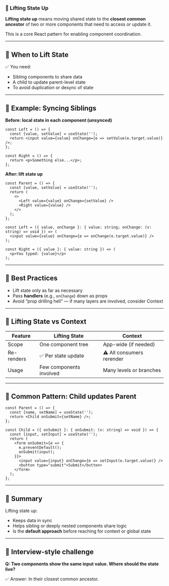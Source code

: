 ### 📘 Lifting State Up

**Lifting state up** means moving shared state to the **closest common ancestor** of two or more components that need to access or update it.

This is a core React pattern for enabling component coordination.

------

## 🔹 When to Lift State

✅ You need:

- Sibling components to share data
- A child to update parent-level state
- To avoid duplication or desync of state

------

## 🔹 Example: Syncing Siblings

**Before: local state in each component (unsynced)**

```tsx
const Left = () => {
  const [value, setValue] = useState('');
  return <input value={value} onChange={e => setValue(e.target.value)} />;
};

const Right = () => {
  return <p>Something else...</p>;
};
```

**After: lift state up**

```tsx
const Parent = () => {
  const [value, setValue] = useState('');
  return (
    <>
      <Left value={value} onChange={setValue} />
      <Right value={value} />
    </>
  );
};

const Left = ({ value, onChange }: { value: string; onChange: (v: string) => void }) => (
  <input value={value} onChange={e => onChange(e.target.value)} />
);

const Right = ({ value }: { value: string }) => (
  <p>You typed: {value}</p>
);
```

------

## 🔹 Best Practices

- Lift state only as far as necessary
- Pass **handlers** (e.g., `onChange`) down as props
- Avoid “prop drilling hell” — if many layers are involved, consider Context

------

## 🔸 Lifting State vs Context

| Feature    | Lifting State           | Context                  |
| ---------- | ----------------------- | ------------------------ |
| Scope      | One component tree      | App-wide (if needed)     |
| Re-renders | ✅ Per state update      | ⚠️ All consumers rerender |
| Usage      | Few components involved | Many levels or branches  |

------

## 🔹 Common Pattern: Child updates Parent

```tsx
const Parent = () => {
  const [name, setName] = useState('');
  return <Child onSubmit={setName} />;
};

const Child = ({ onSubmit }: { onSubmit: (v: string) => void }) => {
  const [input, setInput] = useState('');
  return (
    <form onSubmit={e => {
      e.preventDefault();
      onSubmit(input);
    }}>
      <input value={input} onChange={e => setInput(e.target.value)} />
      <button type="submit">Submit</button>
    </form>
  );
};
```

------

## 🧠 Summary

Lifting state up:

- Keeps data in sync
- Helps sibling or deeply nested components share logic
- Is the **default approach** before reaching for context or global state

------

## 🧪 Interview-style challenge

**Q: Two components show the same input value. Where should the state live?**

✅ Answer: In their closest common ancestor.

